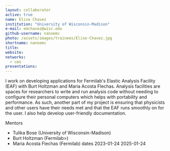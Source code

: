 ```yaml
---
layout: collaborator
active: true
name: Elise Chavez
institution: "University of Wisconsin-Madison"
e-mail: emchavez@wisc.edu
github-username: nanoemc
photo: /assets/images/trainees/Elise-Chavez.jpg
shortname: nanoemc
title: 
website: 
networks:
  - cms
presentations:
---
```


I work on developing applications for Fermilab's Elastic Analysis
Facility (EAF) with Burt Holtzman and Maria Acosta Flechas. Analysis
facilities are spaces for researchers to write and run analysis
code without needing to configure their personal computers which
helps with portability and performance. As such, another part of
my project is ensuring that physicists and other users have their
needs met and that the EAF runs smoothly on for the user. I also
help develop user-friendly documentation.  

Mentors

  * Tulika Bose (University of Wisconsin-Madison)
  * Burt Holtzman (Fermilab>)
  * Maria Acosta Flechas (Fermilab)
dates 2023-01-24 2025-01-24

